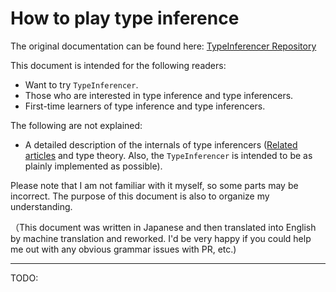 # How to play type inference

The original documentation can be found here: [TypeInferencer Repository](https://github.com/kekyo/TypeInferencer)

This document is intended for the following readers:

* Want to try `TypeInferencer`.
* Those who are interested in type inference and type inferencers.
* First-time learners of type inference and type inferencers.

The following are not explained:

* A detailed description of the internals of type inferencers ([Related articles](https://github.com/kekyo/TypeInferencer/blob/main/README.md?plain=1#L12) and type theory. Also, the `TypeInferencer` is intended to be as plainly implemented as possible).

Please note that I am not familiar with it myself, so some parts may be incorrect. The purpose of this document is also to organize my understanding.

（This document was written in Japanese and then translated into English by machine translation and reworked. I'd be very happy if you could help me out with any obvious grammar issues with PR, etc.)

---

TODO:
